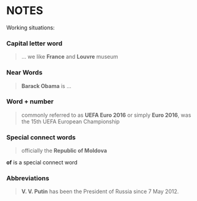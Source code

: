 # NOTES

Working situations:

### Capital letter word

> ... we like **France** and **Louvre** museum

### Near Words

> **Barack Obama** is ...

### Word + number

> commonly referred to as **UEFA Euro 2016** or simply **Euro 2016**, was the 15th UEFA European Championship

### Special connect words

> officially the **Republic of Moldova**

**of** is a special connect word

### Abbreviations

> **V. V. Putin** has been the President of Russia since 7 May 2012.
